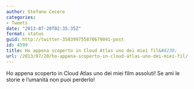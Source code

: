 ```yaml
---
author: Stefano Cecere
categories:
- Tweets
date: "2013-07-20T02:35:35Z"
format: status
guid: http://twitter-358399755870679041-post
id: 4599
title: Ho appena scoperto in Cloud Atlas uno dei miei fil&#8230;
url: /2013/07/20/ho-appena-scoperto-in-cloud-atlas-uno-dei-miei-fil/
---
```


Ho appena scoperto in Cloud Atlas uno dei miei film assoluti! Se ami le storie e l&#8217;umanità non puoi perderlo!